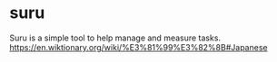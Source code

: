 # suru
Suru is a simple tool to help manage and measure tasks.  https://en.wiktionary.org/wiki/%E3%81%99%E3%82%8B#Japanese

